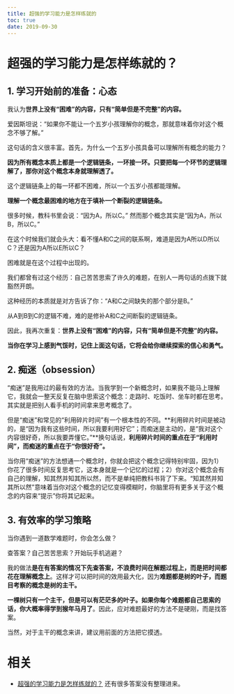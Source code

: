 ```yaml
---
title: 超强的学习能力是怎样练就的
toc: true
date: 2019-09-30
---
```

# 超强的学习能力是怎样练就的？


## 1. 学习开始前的准备：心态

我认为**世界上没有“困难”的内容，只有“简单但是不完整”的内容。**

爱因斯坦说：“如果你不能让一个五岁小孩理解你的概念，那就意味着你对这个概念不够了解。”

这句话的含义很丰富。首先，为什么一个五岁小孩具备可以理解所有概念的能力？

**因为所有概念本质上都是一个逻辑链条，一环接一环。只要把每一个环节的逻辑理解了，那你对这个概念本身就理解透了。**

这个逻辑链条上的每一环都不困难，所以一个五岁小孩都能理解。

**理解一个概念最困难的地方在于填补一个断裂的逻辑链条。**

很多时候，教科书里会说：“因为A，所以C。” 然而那个概念其实是“因为A，所以B，所以C。”

在这个时候我们就会头大：看不懂A和C之间的联系啊，难道是因为A所以D所以C？还是因为A所以E所以C？

困难就是在这个过程中出现的。

我们都曾有过这个经历：自己苦苦思索了许久的难题，在别人一两句话的点拨下就豁然开朗。

这种经历的本质就是对方告诉了你：“A和C之间缺失的那个部分是B。”

从A到B到C的逻辑不难，难的是修补A和C之间断裂的逻辑链条。

因此，我再次重复：**世界上没有“困难”的内容，只有“简单但是不完整”的内容。**

**当你在学习上感到气馁时，记住上面这句话，它将会给你继续探索的信心和勇气。**



## 2. 痴迷（obsession）

“痴迷”是我用过的最有效的方法。当我学到一个新概念时，如果我不能马上理解它，我就会一整天反复在脑中思索这个概念：走路时、吃饭时、坐车时都在思考。其实就是把别人看手机的时间拿来思考概念了。

但是“痴迷”和常见的“利用碎片时间”有一个根本性的不同。**利用碎片时间是被动的，是“因为我有这些时间，所以我要利用好它”；而痴迷是主动的，是“我对这个内容很好奇，所以我要弄懂它。”**换句话说，**利用碎片时间的重点在于“利用时间”，而痴迷的重点在于“你很好奇”。**

当你用“痴迷”的方法想通一个概念时，你就会把这个概念记得特别牢固，因为1）你花了很多时间反复思考它，这本身就是一个记忆的过程；2）你对这个概念会有自己的理解，知其然并知其所以然，而不是单纯把教科书背了下来。“知其然并知其所以然”意味着当你对这个概念的记忆变得模糊时，你脑里将有更多关于这个概念的内容来“提示”你将其记起来。



## 3. 有效率的学习策略

当你遇到一道数学难题时，你会怎么做？

查答案？自己苦苦思索？开始玩手机逃避？

我的做法**是在有答案的情况下先查答案，不浪费时间在解题过程上，而是把时间都花在理解概念上**。这样才可以把时间的效用最大化，因为**难题都是树的叶子，而题目考察的概念是树的主干。**

**一棵树只有一个主干，但是可以有茫茫多的叶子。如果你每个难题都自己思索的话，你大概率得学到猴年马月了**。因此，应对难题最好的方法不是硬刚，而是找答案。

当然，对于主干的概念来讲，建议用前面的方法把它摸透。


# 相关

- [超强的学习能力是怎样练就的？](https://www.zhihu.com/question/35103080/answer/448836328) 还有很多答案没有整理进来。
